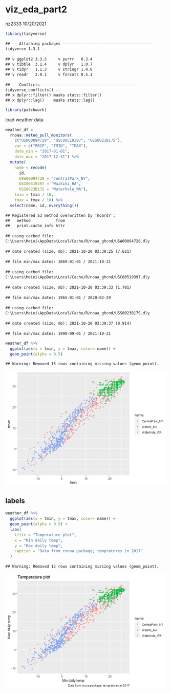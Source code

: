viz\_eda\_part2
================
nz2333
10/20/2021

``` r
library(tidyverse)
```

    ## -- Attaching packages --------------------------------------- tidyverse 1.3.1 --

    ## v ggplot2 3.3.5     v purrr   0.3.4
    ## v tibble  3.1.4     v dplyr   1.0.7
    ## v tidyr   1.1.3     v stringr 1.4.0
    ## v readr   2.0.1     v forcats 0.5.1

    ## -- Conflicts ------------------------------------------ tidyverse_conflicts() --
    ## x dplyr::filter() masks stats::filter()
    ## x dplyr::lag()    masks stats::lag()

``` r
library(patchwork)
```

load weather data

``` r
weather_df = 
  rnoaa::meteo_pull_monitors(
    c("USW00094728", "USC00519397", "USS0023B17S"),
    var = c("PRCP", "TMIN", "TMAX"), 
    date_min = "2017-01-01",
    date_max = "2017-12-31") %>%
  mutate(
    name = recode(
      id, 
      USW00094728 = "CentralPark_NY", 
      USC00519397 = "Waikiki_HA",
      USS0023B17S = "Waterhole_WA"),
    tmin = tmin / 10,
    tmax = tmax / 10) %>%
  select(name, id, everything())
```

    ## Registered S3 method overwritten by 'hoardr':
    ##   method           from
    ##   print.cache_info httr

    ## using cached file: C:\Users\Meiei\AppData\Local/Cache/R/noaa_ghcnd/USW00094728.dly

    ## date created (size, mb): 2021-10-20 03:39:25 (7.621)

    ## file min/max dates: 1869-01-01 / 2021-10-31

    ## using cached file: C:\Users\Meiei\AppData\Local/Cache/R/noaa_ghcnd/USC00519397.dly

    ## date created (size, mb): 2021-10-20 03:39:33 (1.701)

    ## file min/max dates: 1965-01-01 / 2020-02-29

    ## using cached file: C:\Users\Meiei\AppData\Local/Cache/R/noaa_ghcnd/USS0023B17S.dly

    ## date created (size, mb): 2021-10-20 03:39:37 (0.914)

    ## file min/max dates: 1999-09-01 / 2021-10-31

``` r
weather_df %>%
  ggplot(aes(x = tmin, y = tmax, color= name)) +
  geom_point(alpha = 0.5)
```

    ## Warning: Removed 15 rows containing missing values (geom_point).

![](via_part2_files/figure-gfm/unnamed-chunk-3-1.png)<!-- -->

## labels

``` r
weather_df %>%
  ggplot(aes(x = tmin, y = tmax, color= name)) +
  geom_point(alpha = 0.5) +
  labs(
    title = "Temperature plot",
    x = "Min daily temp",
    y = "Max daily temp", 
    caption = "Data from rnooa package; tempratures in 2017"
  )
```

    ## Warning: Removed 15 rows containing missing values (geom_point).

![](via_part2_files/figure-gfm/unnamed-chunk-4-1.png)<!-- -->
